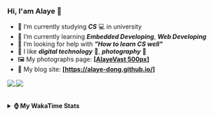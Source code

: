 ### Hi, **I'am Alaye** 👋

- 📖 I’m currently studying ***CS*** 💻 in university
- 🌱 I’m currently learning ***Embedded Developing***, ***Web Developing***
- 🤔 I’m looking for help with ***"How to learn CS well"***
- 🤩 I like ***digital technology*** 📱, ***photography*** 📸
- 🖼️ My photographs page: **[[AlayeVast 500px](https://500px.com.cn/AlayeVast)]**
- 📰 My blog site: **[https://alaye-dong.github.io/]**

<!--
[![Alaye's GitHub stats](https://github-readme-stats.vercel.app/api?username=Alaye-Dong&custom_title=Alaye%20Dong`s%20GitHub%20stats&show_icons=true&rank_icon=percentile&theme=transparent&include_all_commits=true&count_private=true)](https://github.com/anuraghazra/github-readme-stats) 
[![Top Langs](https://github-readme-stats.vercel.app/api/top-langs/?username=Alaye-Dong\&layout=compact&theme=transparent)](https://github.com/anuraghazra/github-readme-stats)
-->
<a href="https://github.com/anuraghazra/github-readme-stats">
  <img height=200 align="center" src="https://github-readme-stats.vercel.app/api?username=Alaye-Dong&custom_title=Alaye%20Dong`s%20GitHub%20stats&show_icons=true&rank_icon=percentile&theme=transparent&include_all_commits=true&count_private=true" />
</a>
<a href="https://github.com/anuraghazra/convoychat">
  <img height=200 align="center" src="https://github-readme-stats.vercel.app/api/top-langs/?username=Alaye-Dong&layout=compact&theme=transparent&include_all_commits=true&count_private=true&langs_count=8&card_width=300" />
</a>

<br />
<br />

<div style="display:none"> 
  <img src="https://visitor-badge.laobi.icu/badge?page_id=Alaye-Dong.Alaye-Dong"/>
</div>
<br />

<details>	
  <summary><b> ⌚ My WakaTime Stats </b></summary>

<br />

<!--START_SECTION:waka-->
![Code Time](http://img.shields.io/badge/Code%20Time-153%20hrs%2043%20mins-blue)

![Profile Views](http://img.shields.io/badge/Profile%20Views-0-blue)

![Lines of code](https://img.shields.io/badge/From%20Hello%20World%20I%27ve%20Written-770.8%20thousand%20lines%20of%20code-blue)

**🐱 My GitHub Data** 

> 📦 42.3 kB Used in GitHub's Storage 
 > 
> 🚫 Not Opted to Hire
 > 
> 📜 11 Public Repositories 
 > 
> 🔑 4 Private Repositories 
 > 
**I'm a Night 🦉** 

```text
🌞 Morning                47 commits          █░░░░░░░░░░░░░░░░░░░░░░░░   05.16 % 
🌆 Daytime                329 commits         █████████░░░░░░░░░░░░░░░░   36.15 % 
🌃 Evening                340 commits         █████████░░░░░░░░░░░░░░░░   37.36 % 
🌙 Night                  194 commits         █████░░░░░░░░░░░░░░░░░░░░   21.32 % 
```
📅 **I'm Most Productive on Sunday** 

```text
Monday                   131 commits         ████░░░░░░░░░░░░░░░░░░░░░   14.40 % 
Tuesday                  111 commits         ███░░░░░░░░░░░░░░░░░░░░░░   12.20 % 
Wednesday                100 commits         ███░░░░░░░░░░░░░░░░░░░░░░   10.99 % 
Thursday                 120 commits         ███░░░░░░░░░░░░░░░░░░░░░░   13.19 % 
Friday                   113 commits         ███░░░░░░░░░░░░░░░░░░░░░░   12.42 % 
Saturday                 123 commits         ███░░░░░░░░░░░░░░░░░░░░░░   13.52 % 
Sunday                   212 commits         ██████░░░░░░░░░░░░░░░░░░░   23.30 % 
```


📊 **This Week I Spent My Time On** 

```text
💬 Programming Languages: 
Vue.js                   6 hrs 37 mins       ███████████░░░░░░░░░░░░░░   45.26 % 
Python                   3 hrs 1 min         █████░░░░░░░░░░░░░░░░░░░░   20.66 % 
HTML                     2 hrs 2 mins        ███░░░░░░░░░░░░░░░░░░░░░░   13.92 % 
Java                     1 hr 35 mins        ███░░░░░░░░░░░░░░░░░░░░░░   10.88 % 
TypeScript               42 mins             █░░░░░░░░░░░░░░░░░░░░░░░░   04.86 % 

🔥 Editors: 
VS Code                  9 hrs 55 mins       █████████████████░░░░░░░░   67.84 % 
PyCharm                  2 hrs 55 mins       █████░░░░░░░░░░░░░░░░░░░░   20.03 % 
IntelliJ IDEA            1 hr 46 mins        ███░░░░░░░░░░░░░░░░░░░░░░   12.14 % 

🐱‍💻 Projects: 
vue3_admin_template      4 hrs 57 mins       ████████░░░░░░░░░░░░░░░░░   33.89 % 
djangoProject            2 hrs 55 mins       █████░░░░░░░░░░░░░░░░░░░░   20.03 % 
unibest-demo             2 hrs 23 mins       ████░░░░░░░░░░░░░░░░░░░░░   16.36 % 
FrontEnd_Class           2 hrs 2 mins        ███░░░░░░░░░░░░░░░░░░░░░░   13.92 % 
Class1030                1 hr 27 mins        ██░░░░░░░░░░░░░░░░░░░░░░░   09.94 % 
```

**I Mostly Code in C** 

```text
C                        7 repos             ███████████░░░░░░░░░░░░░░   43.75 % 
TypeScript               3 repos             █████░░░░░░░░░░░░░░░░░░░░   18.75 % 
C++                      2 repos             ███░░░░░░░░░░░░░░░░░░░░░░   12.50 % 
SCSS                     1 repo              ██░░░░░░░░░░░░░░░░░░░░░░░   06.25 % 
Python                   1 repo              ██░░░░░░░░░░░░░░░░░░░░░░░   06.25 % 
```



**Timeline**

![Lines of Code chart](https://raw.githubusercontent.com/Alaye-Dong/Alaye-Dong/main/assets/bar_graph.png)


 Last Updated on 31/10/2024 18:45:44 UTC
<!--END_SECTION:waka-->

</details>
